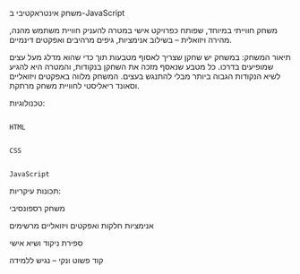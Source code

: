 משחק אינטראקטיבי ב-JavaScript

משחק חווייתי במיוחד, שפותח כפרויקט אישי במטרה להעניק חוויית משתמש מהנה, מהירה ויזואלית – בשילוב אנימציות, גיפים מרהיבים ואפקטים דינמיים.

תיאור המשחק:
במשחק יש שחקן שצריך לאסוף מטבעות תוך כדי שהוא מדלג מעל עצים שמופיעים בדרכו. כל מטבע שנאסף מזכה את השחקן בנקודות, והמטרה היא להגיע לשיא הנקודות הגבוה ביותר מבלי להתנגש בעצים. המשחק מלווה באפקטים ויזואליים וסאונד ריאליסטי לחוויית משחק מרתקת.

טכנולוגיות:

                                                                                                                                                                                                                  HTML

                                                                                                                                                                                                                  CSS

                                                                                                                                                                                                             JavaScript

תכונות עיקריות:

משחק רספונסיבי 

אנימציות חלקות ואפקטים ויזואליים מרשימים

ספירת ניקוד ושיא אישי

קוד פשוט ונקי – נגיש ללמידה
